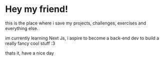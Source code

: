 # Hey my friend! 

this is the place where i save my projects, challenges, exercises and everything else.

im currently learning Next Js, i aspire to become a back-end dev to build a really fancy cool stuff :3

thats it, have a nice day 


